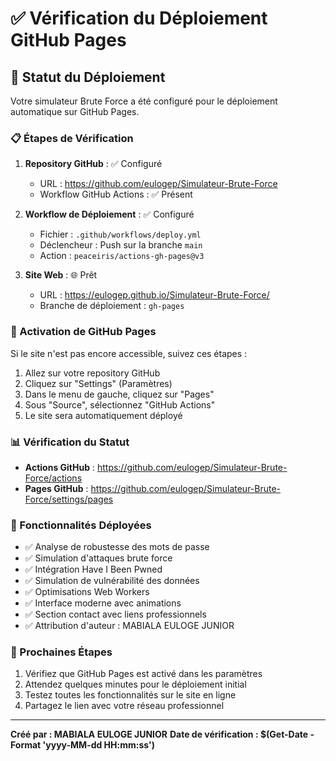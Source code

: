 # ✅ Vérification du Déploiement GitHub Pages

## 🚀 Statut du Déploiement

Votre simulateur Brute Force a été configuré pour le déploiement automatique sur GitHub Pages.

### 📋 Étapes de Vérification

1. **Repository GitHub** : ✅ Configuré
   - URL : https://github.com/eulogep/Simulateur-Brute-Force
   - Workflow GitHub Actions : ✅ Présent

2. **Workflow de Déploiement** : ✅ Configuré
   - Fichier : `.github/workflows/deploy.yml`
   - Déclencheur : Push sur la branche `main`
   - Action : `peaceiris/actions-gh-pages@v3`

3. **Site Web** : 🌐 Prêt
   - URL : https://eulogep.github.io/Simulateur-Brute-Force/
   - Branche de déploiement : `gh-pages`

### 🔧 Activation de GitHub Pages

Si le site n'est pas encore accessible, suivez ces étapes :

1. Allez sur votre repository GitHub
2. Cliquez sur "Settings" (Paramètres)
3. Dans le menu de gauche, cliquez sur "Pages"
4. Sous "Source", sélectionnez "GitHub Actions"
5. Le site sera automatiquement déployé

### 📊 Vérification du Statut

- **Actions GitHub** : https://github.com/eulogep/Simulateur-Brute-Force/actions
- **Pages GitHub** : https://github.com/eulogep/Simulateur-Brute-Force/settings/pages

### 🎯 Fonctionnalités Déployées

- ✅ Analyse de robustesse des mots de passe
- ✅ Simulation d'attaques brute force
- ✅ Intégration Have I Been Pwned
- ✅ Simulation de vulnérabilité des données
- ✅ Optimisations Web Workers
- ✅ Interface moderne avec animations
- ✅ Section contact avec liens professionnels
- ✅ Attribution d'auteur : MABIALA EULOGE JUNIOR

### 🚀 Prochaines Étapes

1. Vérifiez que GitHub Pages est activé dans les paramètres
2. Attendez quelques minutes pour le déploiement initial
3. Testez toutes les fonctionnalités sur le site en ligne
4. Partagez le lien avec votre réseau professionnel

---

**Créé par : MABIALA EULOGE JUNIOR**
**Date de vérification : $(Get-Date -Format 'yyyy-MM-dd HH:mm:ss')** 